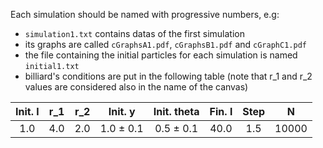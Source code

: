 Each simulation should be named with progressive numbers, e.g:
- `simulation1.txt` contains datas of the first simulation
- its graphs are called `cGraphsA1.pdf`, `cGraphsB1.pdf` and `cGraphC1.pdf`
- the file containing the initial particles for each simulation is named `initial1.txt`
- billiard's conditions are put in the following table (note that r_1 and r_2 values are considered also in the name of the canvas)

| Init. l | r_1 | r_2 | Init. y | Init. theta | Fin. l | Step | N |
| :---: | :---: | :---: | :---: | :---: |:---:| :---: | :---: |
| 1.0 | 4.0 | 2.0 | 1.0 $\pm$ 0.1 | 0.5 $\pm$ 0.1 | 40.0 | 1.5 | 10000 |

